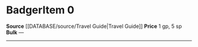 ﻿---
id: '1666'
item_category: Animals and Gear
item_subcategory: Animals
level: '0'
name: Badger
price: 1 gp, 5 sp
rarity: Common
source: '[[DATABASE/source/Travel Guide|Travel Guide]]'
subcategory: animalgear
type: Item

---
# Badger<span class="item-type">Item 0</span>

**Source** [[DATABASE/source/Travel Guide|Travel Guide]]
**Price** 1 gp, 5 sp
**Bulk** —

---